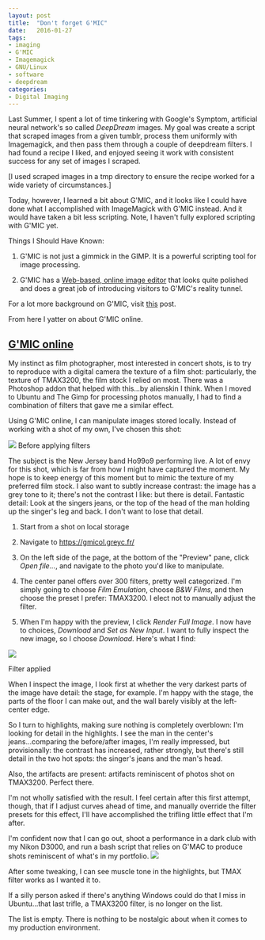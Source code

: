 ```yaml
---
layout: post
title:  "Don't forget G'MIC"
date:   2016-01-27
tags:
- imaging
- G'MIC
- Imagemagick
- GNU/Linux
- software
- deepdream
categories:
- Digital Imaging
---
```



Last Summer, I spent a lot of time tinkering with Google's Symptom, artificial neural network's so called _DeepDream_ images. My goal was create a script that scraped images from a given tumblr, process them uniformly with Imagemagick, and then pass them through a couple of deepdream filters. I had found a recipe I liked, and enjoyed seeing it work with consistent success for any set of images I scraped.

[I used scraped images in a tmp directory to ensure the recipe worked for a wide variety of circumstances.]

Today, however, I learned a bit about G'MIC, and it looks like I could have done what I accomplished with ImageMagick with G'MIC instead. And it would have taken a bit less scripting. Note, I haven't fully explored scripting with G'MIC yet.

Things I Should Have Known:

1. G'MIC is not just a gimmick in the GIMP. It is a powerful scripting tool for image processing.

1. G'MIC has a [Web-based, online image editor](https://gmicol.greyc.fr/) that looks quite polished and does a great job of introducing visitors to G'MIC's reality tunnel.

For a lot more background on G'MIC, visit [this](http://www.dpreview.com/forums/post/53654570) post.

From here I yatter on about G'MIC online.

## [G'MIC online](https://gmicol.greyc.fr/)

My instinct as film photographer, most interested in concert shots, is to try to reproduce with a digital camera the texture of a film shot: particularly, the texture of TMAX3200, the film stock I relied on most. There was a Photoshop addon that helped with this...by alienskin I think. When I moved to Ubuntu and The Gimp for processing photos manually, I had to find a combination of filters that gave me a similar effect.

Using G'MIC online, I can manipulate images stored locally. Instead of working with a shot of my own, I've chosen this shot:

<img src="http://www.pop-kultur.berlin/wp-content/uploads/2015/04/HO99O9-live.jpg">

<caption>Before applying filters</caption>


The subject is the New Jersey band Ho99o9 performing live. A lot of envy for this shot, which is far from how I might have captured the moment. My hope is to keep energy of this moment but to mimic the texture of my preferred film stock. I also want to subtly increase contrast: the image has a grey tone to it; there's not the contrast I like: but there is detail. Fantastic detail: Look at the singers jeans, or the top of the head of the man holding up the singer's leg and back. I don't want to lose that detail.

1. Start from a shot on local storage

2. Navigate to https://gmicol.greyc.fr/

3. On the left side of the page, at the bottom of the "Preview" pane, click _Open file..._, and navigate to the photo you'd like to manipulate.
4. The center panel offers over 300 filters, pretty well categorized. I'm simply going to choose _Film Emulation_, choose _B&W Films_, and then choose the preset I prefer: TMAX3200. I elect not to manually adjust the filter.

5. When I'm happy with the preview, I click _Render Full Image_. I now have to choices, _Download_ and _Set as New Input_. I want to fully inspect the new image, so I choose _Download_. Here's what I find:

![](http://rikgoldman.ghost.io/content/images/2016/01/GMICImage.jpg)

<caption>Filter applied</caption>

When I inspect the image, I look first at whether the very darkest parts of the image have detail: the stage, for example. I'm happy with the stage, the parts of the floor I can make out, and the wall barely visibly at the left-center edge.

So I turn to highlights, making sure nothing is completely overblown: I'm looking for detail in the highlights. I see the man in the center's jeans...comparing the before/after images, I'm really impressed, but provisionally: the contrast has increased, rather strongly, but there's still detail in the two hot spots: the singer's jeans and the man's head.

Also, the artifacts are present: artifacts reminiscent of photos shot on TMAX3200. Perfect there.

I'm not wholly satisfied with the result. I feel certain after this first attempt, though, that if I adjust curves ahead of time, and manually override the filter presets for this effect, I'll have accomplished the trifling little effect that I'm after.

I'm confident now that I can go out, shoot a performance in a dark club with my Nikon D3000, and run a bash script that relies on G'MAC to produce shots reminiscent of what's in my portfolio.
![](http://rikgoldman.ghost.io/content/images/2016/01/GMICImage2-1.jpg)

After some tweaking, I can see muscle tone in the highlights, but TMAX filter works as I wanted it to.

If a silly person asked if there's anything Windows could do that I miss in Ubuntu...that last trifle, a TMAX3200 filter, is no longer on the list.

The list is empty. There is nothing to be nostalgic about when it comes to my production environment.
